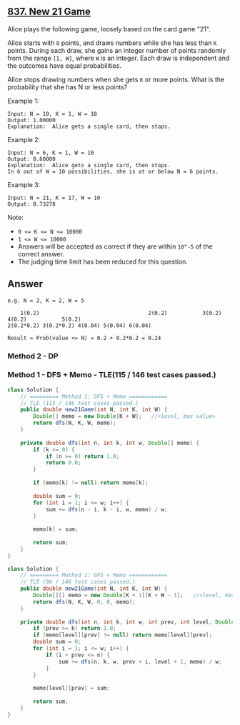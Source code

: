 ## [837. New 21 Game](https://leetcode.com/problems/new-21-game/)

Alice plays the following game, loosely based on the card game "21".

Alice starts with `0` points, and draws numbers while she has less than `K` points.  During each draw, she gains an integer number of points randomly from the range `[1, W]`, where `W` is an integer.  Each draw is independent and the outcomes have equal probabilities.

Alice stops drawing numbers when she gets `K` or more points.  What is the probability that she has N or less points?

Example 1:
```
Input: N = 10, K = 1, W = 10
Output: 1.00000
Explanation:  Alice gets a single card, then stops.
```
Example 2:
```
Input: N = 6, K = 1, W = 10
Output: 0.60000
Explanation:  Alice gets a single card, then stops.
In 6 out of W = 10 possibilities, she is at or below N = 6 points.
```
Example 3:
```
Input: N = 21, K = 17, W = 10
Output: 0.73278
```
Note:

- `0 <= K <= N <= 10000`
- `1 <= W <= 10000`
- Answers will be accepted as correct if they are within `10^-5` of the correct answer.
- The judging time limit has been reduced for this question.

## Answer
```
e.g. N = 2, K = 2, W = 5

    1(0.2)                                  2(0.2)           3(0.2)           4(0.2)           5(0.2)
2(0.2*0.2) 3(0.2*0.2) 4(0.04) 5(0.04) 6(0.04)

Result = Prob(value <= N) = 0.2 + 0.2*0.2 = 0.24

```
### Method 2 - DP

### Method 1 - DFS + Memo - TLE(115 / 146 test cases passed.)
```java
class Solution {
    // ========= Method 1: DFS + Memo ============
    // TLE (115 / 146 test cases passed.)
    public double new21Game(int N, int K, int W) {
        Double[] memo = new Double[K + W];   //<level, max value>
        return dfs(N, K, W, memo);
    }
    
    private double dfs(int n, int k, int w, Double[] memo) {
        if (k <= 0) {
            if (n >= 0) return 1.0;
            return 0.0;
        }
        
        if (memo[k] != null) return memo[k];
        
        double sum = 0;
        for (int i = 1; i <= w; i++) {
            sum += dfs(n - i, k - i, w, memo) / w;
        }
        
        memo[k] = sum;
        
        return sum;
    }
}
```
```java
class Solution {
    // ========= Method 1: DFS + Memo ============
    // TLE (96 / 146 test cases passed.)
    public double new21Game(int N, int K, int W) {
        Double[][] memo = new Double[K + 1][K + W - 1];   //<level, max value>
        return dfs(N, K, W, 0, 0, memo);
    }
    
    private double dfs(int n, int k, int w, int prev, int level, Double[][] memo) {
        if (prev >= k) return 1.0;
        if (memo[level][prev] != null) return memo[level][prev];
        double sum = 0;
        for (int i = 1; i <= w; i++) {
            if (i + prev <= n) {
                sum += dfs(n, k, w, prev + i, level + 1, memo) / w;
            }
        }
        
        memo[level][prev] = sum;
        
        return sum;
    }
}
```
